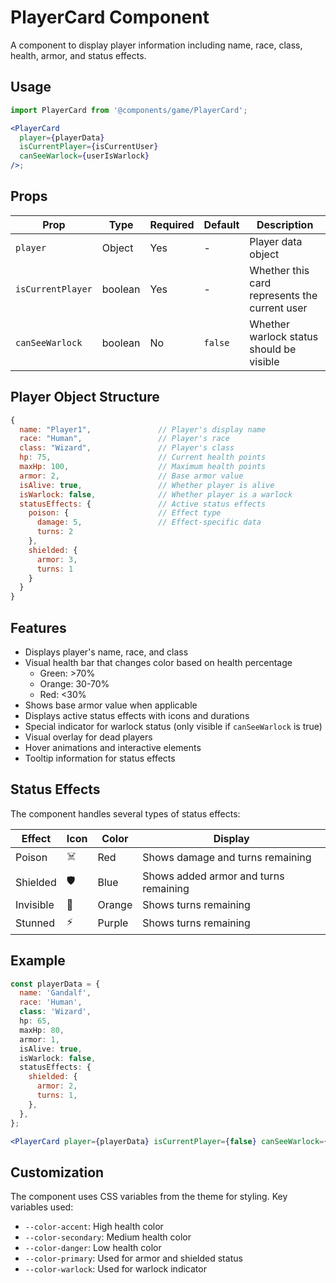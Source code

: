 # PlayerCard Component

A component to display player information including name, race, class, health, armor, and status effects.

## Usage

```jsx
import PlayerCard from '@components/game/PlayerCard';

<PlayerCard
  player={playerData}
  isCurrentPlayer={isCurrentUser}
  canSeeWarlock={userIsWarlock}
/>;
```

## Props

| Prop              | Type    | Required | Default | Description                                   |
| ----------------- | ------- | -------- | ------- | --------------------------------------------- |
| `player`          | Object  | Yes      | -       | Player data object                            |
| `isCurrentPlayer` | boolean | Yes      | -       | Whether this card represents the current user |
| `canSeeWarlock`   | boolean | No       | `false` | Whether warlock status should be visible      |

## Player Object Structure

```javascript
{
  name: "Player1",               // Player's display name
  race: "Human",                 // Player's race
  class: "Wizard",               // Player's class
  hp: 75,                        // Current health points
  maxHp: 100,                    // Maximum health points
  armor: 2,                      // Base armor value
  isAlive: true,                 // Whether player is alive
  isWarlock: false,              // Whether player is a warlock
  statusEffects: {               // Active status effects
    poison: {                    // Effect type
      damage: 5,                 // Effect-specific data
      turns: 2
    },
    shielded: {
      armor: 3,
      turns: 1
    }
  }
}
```

## Features

- Displays player's name, race, and class
- Visual health bar that changes color based on health percentage
  - Green: >70%
  - Orange: 30-70%
  - Red: <30%
- Shows base armor value when applicable
- Displays active status effects with icons and durations
- Special indicator for warlock status (only visible if `canSeeWarlock` is true)
- Visual overlay for dead players
- Hover animations and interactive elements
- Tooltip information for status effects

## Status Effects

The component handles several types of status effects:

| Effect    | Icon | Color  | Display                               |
| --------- | ---- | ------ | ------------------------------------- |
| Poison    | ☠️   | Red    | Shows damage and turns remaining      |
| Shielded  | 🛡️   | Blue   | Shows added armor and turns remaining |
| Invisible | 👻   | Orange | Shows turns remaining                 |
| Stunned   | ⚡   | Purple | Shows turns remaining                 |

## Example

```jsx
const playerData = {
  name: 'Gandalf',
  race: 'Human',
  class: 'Wizard',
  hp: 65,
  maxHp: 80,
  armor: 1,
  isAlive: true,
  isWarlock: false,
  statusEffects: {
    shielded: {
      armor: 2,
      turns: 1,
    },
  },
};

<PlayerCard player={playerData} isCurrentPlayer={false} canSeeWarlock={true} />;
```

## Customization

The component uses CSS variables from the theme for styling. Key variables used:

- `--color-accent`: High health color
- `--color-secondary`: Medium health color
- `--color-danger`: Low health color
- `--color-primary`: Used for armor and shielded status
- `--color-warlock`: Used for warlock indicator
